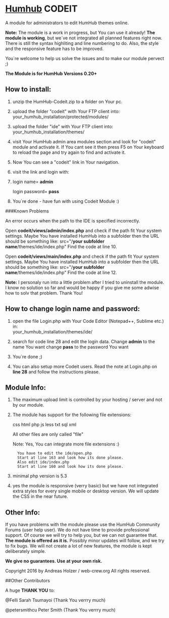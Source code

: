 [Humhub](https://humhub.org) CODEIT
=============

A module for administrators to edit HumHub themes online.

**Note:** The module is a work in progress, but You can use it already! **The module is working**, but we`ve not integrated all planned features right now. There is still the syntax highliting and line numbering to do. Also, the style and the responsive feature has to be improved.

You`re welcome to help us solve the issues and to make our module pervect ;)

**The Module is for HumHub Versions 0.20+**

How to install:
---------------

1. unzip the HumHub-Codeit.zip to a folder on Your pc.

2. upload the folder "codeit" with Your FTP client into: your_humhub_installation/protected/modules/

3. upload the folder "ide" with Your FTP client into: your_humhub_installation/themes/

4. visit Your HumHub admin area modules section and look for "codeit" module and activate it. 
   If You cant see it then press F5 on Your keyboard to reload the page and try again to find and activate it.

5. Now You can see a "codeit" link in Your navigation.

6. visit the link and login with:
7. 
   login name= **admin**

   login password= **pass**

7. You`re done - have fun with using Codeit Module :)

###Known Problems

An error occurs when the path to the IDE is specified incorrectly.

Open **codeit/views/admin/index.php** and check if the path fit Your system settings. Maybe You have installed HumHub into a subfolder then the URL should be something like: src="/**your subfolder name**/themes/ide/index.php" Find the code at line 10.

Open **codeit/views/main/index.php** and check if the path fit Your system settings. Maybe You have installed HumHub into a subfolder then the URL should be something like: src="/**your subfolder name**/themes/ide/index.php" Find the code at line 12.

**Note:** I personaly run into a little problem after I tried to uninstall the module. I know no solution so far and would be happy if you give me some adwise how to solv that problem. Thank You!

How to change login name and password:
--------------------------------------

1. open the file Login.php with Your Code Editor (Notepad++, Sublime etc.) in:  
   your_humhub_installation/themes/ide/

2. search for code line 28 and edit the login data. 
   Change **admin** to the name You want 
   change **pass** to the password You want

3. You`re done ;)

4. You can also setup more Codeit users. 
   Read the note at Login.php on **line 28** and follow the instructions please.



Module Info:
------------

1. The maximum upload limit is controlled by your hosting / server and not by our module.

2. The module has support for the following file extensions:
   
      css
      html
      php
      js
      less
      txt
      sql
      xml

   All other files are only called "file"

   Note: Yes, You can integrate more file extensions :)

         You have to edit the ide/open.php 
         Start at line 163 and look how its done please.
         Also edit ide/index.php
         Start at line 160 and look how its done please.

3. minimal php version is 5.3

4. yes the module is responsive (verry basic) but we have not integrated extra styles for every single mobile or desktop version. We will update the CSS in the near future.



Other Info:
-----------

If you have problems with the module please use the HumHub Community Forums (user help user). 
We do not have time to provide professional support. Of course we will try to help you, but we can not guarantee that. 
**The module is offered as it is.** Possibly minor updates will follow, and we try to fix bugs. 
We will not create a lot of new features, the module is kept deliberately simple. 

**We give no guarantees. Use at your own risk.**


Copyright 2016 by Andreas Holzer / web-crew.org  All rights reserved.


##Other Contributors

A huge **THANK YOU** to:

@Felli Sarah Tsumayoi (Thank You verrry much)

@petersmithcu Peter Smith (Thank You verrry much)


